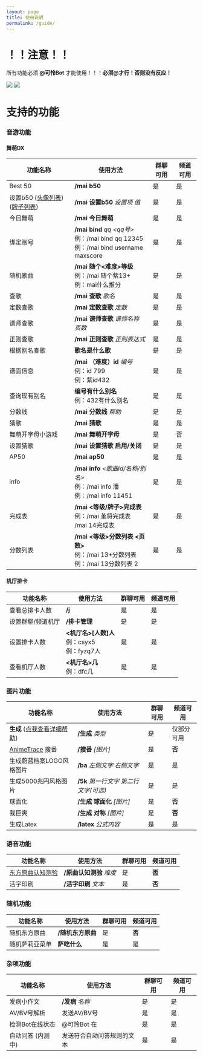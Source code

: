 ```yaml
---
layout: page
title: 使用说明
permalink: /guide/
---
```


# ！！注意！！
所有功能必须 **@可怜Bot** 才能使用！！！**必须@才行！否则没有反应！**

![](https://pic.imgdb.cn/item/656c80f2c458853aef985435.png)
![](https://mirror.ghproxy.com/https://raw.githubusercontent.com/xszqxszq/KarenBot/7.0/QR.png)

# 支持的功能

### 音游功能

#### 舞萌DX

| 功能名称                                                   | 使用方法                                                                                         | 群聊可用 | 频道可用 |
|--------------------------------------------------------|----------------------------------------------------------------------------------------------|------|------|
| Best 50                                                | **/mai b50**                                                                                 | 是    | 是    |
| 设置b50 ([头像列表](/maimai_icons)) ([牌子列表](/maimai_plates)) | **/mai 设置b50** *设置项* *值*                                                                     | 是    | 是    |
| 今日舞萌                                                   | **/mai 今日舞萌**                                                                                | 是    | 是    |
| 绑定账号                                                   | **/mai bind** *qq* *&lt;qq号&gt;* <br> 例：/mai bind qq 12345<br> 例：/mai bind username maxscore | 是    | 是    |
| 随机歌曲                                                   | **/mai 随个&lt;难度&gt;等级** <br>例：/mai 随个紫13+<br>例：mai什么推分                                       | 是    | 是    |
| 查歌                                                     | **/mai 查歌** *歌名*                                                                             | 是    | 是    |
| 定数查歌                                                   | **/mai 定数查歌** *定数*                                                                           | 是    | 是    |    
| 谱师查歌                                                   | **/mai 谱师查歌** *谱师名称* *页数*                                                                    | 是    | 是    |    
| 正则查歌                                                   | **/mai 正则查歌** *正则表达式*                                                                        | 是    | 是    |    
| 根据别名查歌                                                 | **歌名是什么歌**                                                                                   | 是    | 是    |
| 谱面信息                                                   | **/mai** **（难度）id** *编号*<br>  例：id 799<br> 例：紫id432                                          | 是    | 是    |
| 查询现有别名                                                 | **编号有什么别名**<br> 例：432有什么别名                                                                   | 是    | 是    |
| 分数线                                                    | **/mai** **分数线** *帮助*                                                                        | 是    | 是    |
| 猜歌                                                     | **/mai 猜歌**                                                                                  | 是    | 是    |
| 舞萌开字母小游戏                                               | **/mai 舞萌开字母**                                                                               | 是    | 否    |
| 设置猜歌                                                   | **/mai 设置猜歌 启用/关闭**                                                                          | 是    | 是    |
| AP50                                                   | **/mai ap50**                                                                                | 是    | 是    |
| info                                                   | **/mai info** *&lt;歌曲id/名称/别名&gt;* <br>例：/mai info 潘<br>例：/mai info 11451                    | 是    | 是    |
| 完成表                                                    | **/mai &lt;等级/牌子&gt;完成表**<br>例：/mai 堇将完成表<br>/mai 14完成表                                      | 是    | 是    |
| 分数列表                                                   | **/mai &lt;等级&gt;分数列表 &lt;页数&gt;**<br>例：/mai 13+分数列表<br>例：/mai 13分数列表 2                      | 是    | 是    |

#### 机厅排卡

| 功能名称      | 使用方法                                          | 群聊可用 | 频道可用 |
|-----------|-----------------------------------------------|------|------|
| 查看总排卡人数   | **/j**                                        | 是    | 是    |
| 设置群聊/频道机厅 | **/排卡管理**                                     | 是    | 是    |
| 设置排卡人数    | **&lt;机厅名&gt;[人数]人** <br>例：csyx5 <br>例：fyzq7人 | 是    | 是    |
| 查看机厅人数    | **&lt;机厅名&gt;几** <br>例：dfc几                   | 是    | 是    |

###  图片功能

| 功能名称                                   | 使用方法                      | 群聊可用 | 频道可用  |
|----------------------------------------|---------------------------|------|-------|
| **生成** ([点我查看详细帮助](/meme))             | **/生成** *类型*              | 是    | 仅部分可用 |
| [AnimeTrace](https://ai.animedb.cn) 搜番 | **/搜番** *[图片]*            | 是    | **否** |
| 生成蔚蓝档案LOGO风格图片                         | **/ba** *左侧文字 右侧文字*       | 是    | 是     |
| 生成5000兆円风格图片                           | **/5k** *第一行文字 第二行文字(可选)* | 是    | 是     |
| 球面化                                    | **/生成 球面化** *[图片]*        | 是    | **否** |
| 我巨爽                                    | **/生成 对称** *[图片]*         | 是    | **否** |
| 生成Latex                                | **/latex** *公式内容*         | 是    | 是     |

### 语音功能

| 功能名称                                  | 使用方法             | 群聊可用 | 频道可用  |
|---------------------------------------|------------------|------|-------|
| [东方原曲认知测验](https://cd.thwiki.cc/quiz) | **/原曲认知测验** *难度* | 是    | **否** |
| 活字印刷                                  | **/活字印刷** *文本*   | 是    | **否** |

### 随机功能

| 功能名称    | 使用方法        | 群聊可用 | 频道可用  |
|---------|-------------|------|-------|
| 随机东方原曲  | **/随机东方原曲** | 是    | **否** |
| 随机萨莉亚菜单 | **萨吃什么**    | 是    | 是     |

### 杂项功能

| 功能名称       | 使用方法          | 群聊可用 | 频道可用 |
|------------|---------------|------|------|
| 发病小作文      | **/发病** *名称*  | 是    | 是    |
| AV/BV号解析   | 发送AV/BV号      | 是    | 是    |
| 检测Bot在线状态  | @可怜Bot 在      | 是    | 是    |
| 自动问答 (内测中) | 发送符合自动问答规则的文本 | 是    | 是    |

